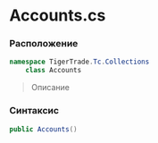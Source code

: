 
# Accounts.cs
### Расположение
```csharp
namespace TigerTrade.Tc.Collections  
    class Accounts
```

> Описание

### Синтаксис
```csharp
public Accounts()
```

